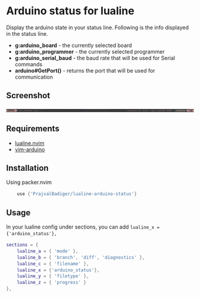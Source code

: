 # Arduino status for lualine

Display the arduino state in your status line. Following is the info displayed in the status line.

- **g:arduino_board** - the currently selected board
- **g:arduino_programmer** - the currently selected programmer
- **g:arduino_serial_baud** - the baud rate that will be used for Serial commands
- **arduino#GetPort()** - returns the port that will be used for communication

## Screenshot

![Screenshot](./screenshot.jpg)

## Requirements

- [lualine.nvim](https://github.com/nvim-lualine/lualine.nvim)
- [vim-arduino](https://github.com/stevearc/vim-arduino)

## Installation

Using packer.nvim

```lua
    use {'PrajvalBadiger/lualine-arduino-status'}
```

## Usage

In your lualine config under sections, you can add `lualine_x = {'arduino_status'},`

```lua
sections = {
    lualine_a = { 'mode' },
    lualine_b = { 'branch', 'diff', 'diagnostics' },
    lualine_c = { 'filename' },
    lualine_x = {'arduino_status'},
    lualine_y = { 'filetype' },
    lualine_z = { 'progress' }
},

```
